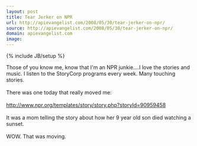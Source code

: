 ```yaml
---
layout: post
title: Tear Jerker on NPR
url: http://apievangelist.com/2008/05/30/tear-jerker-on-npr/
source: http://apievangelist.com/2008/05/30/tear-jerker-on-npr/
domain: apievangelist.com
image: 
---
```

{% include JB/setup %}<p>Those of you know me, know that I'm an NPR junkie....I love the stories and music.  I listen to the StoryCorp programs every week.  Many touching stories.<br /><br />There was one today that really moved me:<br /><a href="http://www.npr.org/templates/story/story.php?storyId=90959458"><br />http://www.npr.org/templates/story/story.php?storyId=90959458</a><br /><br />It was a mom telling the story about how her 9 year old son died watching  a sunset.<br /><br />WOW.  That was moving.</p>
